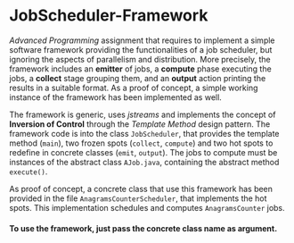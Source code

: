 # JobScheduler-Framework
_Advanced Programming_ assignment that requires to implement a simple software framework providing the functionalities of a job scheduler, but ignoring the aspects of parallelism and distribution. 
More precisely, the framework includes an **emitter** of jobs, a **compute** phase executing the jobs, a **collect** stage grouping them, and an **output** action printing the results in a suitable format. 
As a proof of concept, a simple working instance of the framework has been implemented as well.

The framework is generic, uses _jstreams_ and implements the concept of **Inversion of Control** through the *Template Method* design pattern.
The framework code is into the class `JobScheduler`, that provides the template method (`main`), two frozen spots (`collect`, `compute`) and two hot spots to redefine in concrete classes (`emit`, `output`).
The jobs to compute must be instances of the abstract class `AJob.java`, containing the abstract method `execute()`.

As proof of concept, a concrete class that use this framework has been provided in the file `AnagramsCounterScheduler`, that implements the hot spots. This implementation schedules and computes `AnagramsCounter` jobs.

#### To use the framework, just pass the concrete class name as argument.
